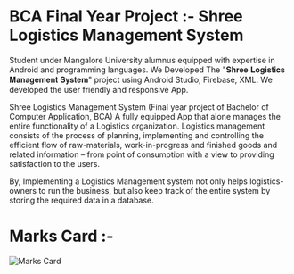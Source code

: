 # BCA Final Year Project :- Shree Logistics Management System
Student under Mangalore University alumnus equipped with expertise in Android and programming languages. We Developed The "𝐒𝐡𝐫𝐞𝐞 𝐋𝐨𝐠𝐢𝐬𝐭𝐢𝐜𝐬 𝐌𝐚𝐧𝐚𝐠𝐞𝐦𝐞𝐧𝐭 𝐒𝐲𝐬𝐭𝐞𝐦" project using Android Studio, Firebase, XML. 
We developed the user friendly and responsive App.

Shree Logistics Management System (Final year project of Bachelor of Computer Application, BCA)
A fully equipped App that alone manages the entire functionality of a Logistics organization. 
Logistics management consists of the process of planning, implementing and controlling the efficient flow of raw-materials, work-in-progress and finished goods and related information – from point of consumption with a view to providing satisfaction to the users. 

By, Implementing a Logistics Management system not only helps logistics-owners to run the business, but also keep track of the entire system by storing the required data in a database.

# Marks Card :-
![Marks Card](https://github.com/MyProjects-5/Shree_Logistics_Management_System/assets/140932670/15169645-3a6b-43c2-aa73-1528c62ef7e0)
